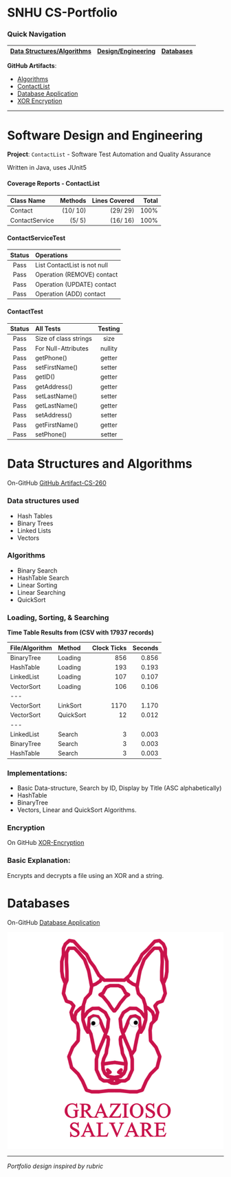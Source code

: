 # SNHU CS-Portfolio

### Quick Navigation

| [Data Structures/Algorithms](#data-structures-and-algorithms) | [Design/Engineering](#software-design-and-engineering) | [Databases](#databases) |
| ------------------------------------------------------------- | ------------------------------------------------------ | ----------------------- |

**GitHub Artifacts**:
- [Algorithms](https://github.com/aplace1/CS-260/)
- [ContactList](https://github.com/aplace1/CS-320/)
- [Database Application](https://github.com/aplace1/CS-340)
- [XOR Encryption](https://github.com/aplace1/CS-405/)

<hr>

# Software Design and Engineering

**Project**: `ContactList` - Software Test Automation and Quality Assurance

Written in Java, uses JUnit5


#### Coverage Reports - ContactList

| Class Name     |  Methods | Lines Covered | Total |
| :------------- | -------: | ------------: | ----: |
| Contact        | (10/ 10) |      (29/ 29) |  100% |
| ContactService |   (5/ 5) |      (16/ 16) |  100% |

#### ContactServiceTest

| Status | Operations                   |
| :----: | :--------------------------- |
|  Pass  | List ContactList is not null |
|  Pass  | Operation (REMOVE) contact   |
|  Pass  | Operation (UPDATE) contact   |
|  Pass  | Operation (ADD) contact      |


#### ContactTest

| Status | All Tests             | Testing |
| :----: | :-------------------- | :-----: |
|  Pass  | Size of class strings |  size   |
|  Pass  | For Null-Attributes   | nullity |
|  Pass  | getPhone()            | getter  |
|  Pass  | setFirstName()        | setter  |
|  Pass  | getID()               | getter  |
|  Pass  | getAddress()          | getter  |
|  Pass  | setLastName()         | setter  |
|  Pass  | getLastName()         | getter  |
|  Pass  | setAddress()          | setter  |
|  Pass  | getFirstName()        | getter  |
|  Pass  | setPhone()            | setter  |


# Data Structures and Algorithms

On-GitHub [GitHub Artifact-CS-260](https://github.com/aplace1/CS-260/)

### Data structures used
- Hash Tables
- Binary Trees
- Linked Lists
- Vectors

### Algorithms
- Binary Search
- HashTable Search
- Linear Sorting
- Linear Searching
- QuickSort


### Loading, Sorting, & Searching

**Time Table Results from (CSV with 17937 records)**

| File/Algorithm | Method    | Clock Ticks | Seconds |
| :------------- | :-------- | ----------: | ------: |
| BinaryTree     | Loading   |         856 |   0.856 |
| HashTable      | Loading   |         193 |   0.193 |
| LinkedList     | Loading   |         107 |   0.107 |
| VectorSort     | Loading   |         106 |   0.106 |
| ---            |
| VectorSort     | LinkSort  |        1170 |   1.170 |
| VectorSort     | QuickSort |          12 |   0.012 |
| ---            |
| LinkedList     | Search    |           3 |   0.003 |
| BinaryTree     | Search    |           3 |   0.003 |
| HashTable      | Search    |           3 |   0.003 |


### Implementations:
- Basic Data-structure, Search by ID, Display by Title (ASC alphabetically)
- HashTable
- BinaryTree
- Vectors, Linear and QuickSort Algorithms.


### Encryption

On GitHub [XOR-Encryption](https://github.com/aplace1/CS-405)

### Basic Explanation:
Encrypts and decrypts a file using an XOR and a string.


# Databases

On-GitHub [Database Application](https://github.com/aplace1/CS-340)

![logo](https://raw.githubusercontent.com/aplace1/CS-340/main/images/logo.png)

<hr>

*Portfolio design inspired by rubric*
